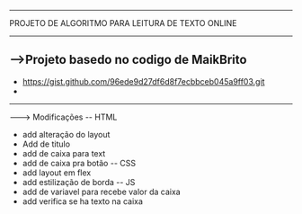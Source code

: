 ****
PROJETO DE ALGORITMO PARA LEITURA DE TEXTO ONLINE
****
-->Projeto basedo no codigo de MaikBrito 
-
- https://gist.github.com/96ede9d27df6d8f7ecbbceb045a9ff03.git
-
****
---> Modificações
-- HTML
- add alteração do layout
- Add de titulo
- add de caixa para text
- add de caixa pra botão
-- CSS 
- add layout em flex
- add estilização de borda
-- JS
- add de variavel para recebe valor da caixa
- add verifica se ha texto na caixa